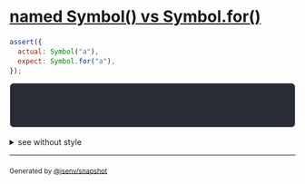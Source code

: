 # [named Symbol() vs Symbol.for()](../../symbol.test.js#L125)

```js
assert({
  actual: Symbol("a"),
  expect: Symbol.for("a"),
});
```

![img](throw.svg)

<details>
  <summary>see without style</summary>

```console
AssertionError: actual and expect are different

actual: Symbol("a")
expect: Symbol.for("a")
```

</details>

---

<sub>
  Generated by <a href="https://github.com/jsenv/core/tree/main/packages/independent/snapshot">@jsenv/snapshot</a>
</sub>